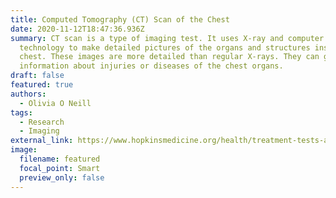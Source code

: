 ```yaml
---
title: Computed Tomography (CT) Scan of the Chest
date: 2020-11-12T18:47:36.936Z
summary: CT scan is a type of imaging test. It uses X-ray and computer
  technology to make detailed pictures of the organs and structures inside your
  chest. These images are more detailed than regular X-rays. They can give more
  information about injuries or diseases of the chest organs.
draft: false
featured: true
authors:
  - Olivia O Neill
tags:
  - Research
  - Imaging
external_link: https://www.hopkinsmedicine.org/health/treatment-tests-and-therapies/ct-scan-of-the-chest
image:
  filename: featured
  focal_point: Smart
  preview_only: false
---
```


